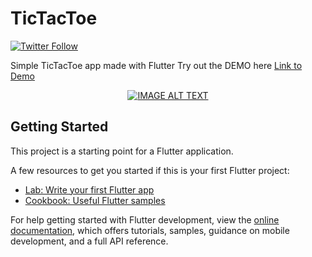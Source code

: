 # TicTacToe

[![Twitter Follow](https://img.shields.io/twitter/follow/iamjideguru.svg?style=social)](https://twitter.com/iamjideguru)

Simple TicTacToe app made with Flutter
Try out the DEMO here
[Link to Demo](https://tictactoe.jideguru.dev/)

<div align="center">
  <a href="https://www.youtube.com/shorts/j7bmrk1jPdI"><img src="https://img.youtube.com/vi/j7bmrk1jPdI/0.jpg" alt="IMAGE ALT TEXT"></a>
</div>

## Getting Started

This project is a starting point for a Flutter application.

A few resources to get you started if this is your first Flutter project:

- [Lab: Write your first Flutter app](https://docs.flutter.dev/get-started/codelab)
- [Cookbook: Useful Flutter samples](https://docs.flutter.dev/cookbook)

For help getting started with Flutter development, view the
[online documentation](https://docs.flutter.dev/), which offers tutorials,
samples, guidance on mobile development, and a full API reference.
